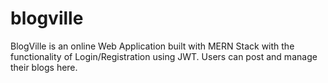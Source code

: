 # blogville
BlogVille is an online Web Application built with MERN Stack with the functionality of Login/Registration using JWT. Users can post and manage their blogs here. 
